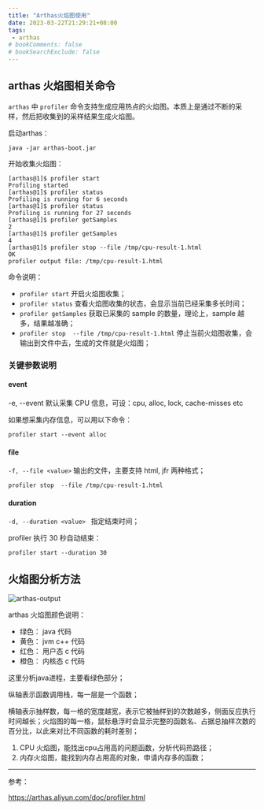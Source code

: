 ```yaml
---
title: "Arthas火焰图使用"
date: 2023-03-22T21:29:21+08:00
tags: 
 - arthas
# bookComments: false
# bookSearchExclude: false
---
```


## arthas 火焰图相关命令

```arthas``` 中 ```profiler``` 命令支持生成应用热点的火焰图。本质上是通过不断的采样，然后把收集到的采样结果生成火焰图。

启动arthas：

``` shell
java -jar arthas-boot.jar
```

开始收集火焰图：

``` shell
[arthas@1]$ profiler start
Profiling started
[arthas@1]$ profiler status
Profiling is running for 6 seconds
[arthas@1]$ profiler status
Profiling is running for 27 seconds
[arthas@1]$ profiler getSamples 
2
[arthas@1]$ profiler getSamples 
4
[arthas@1]$ profiler stop --file /tmp/cpu-result-1.html
OK
profiler output file: /tmp/cpu-result-1.html
```

命令说明：

* ```profiler start``` 开启火焰图收集；
* ```profiler status``` 查看火焰图收集的状态，会显示当前已经采集多长时间；
* ```profiler getSamples``` 获取已采集的 sample 的数量，理论上，sample 越多，结果越准确；
* ```profiler stop  --file /tmp/cpu-result-1.html``` 停止当前火焰图收集，会输出到文件中去，生成的文件就是火焰图；

### 关键参数说明

#### event

-e, --event <value> 默认采集 CPU 信息，可设：cpu, alloc, lock, cache-misses etc

如果想采集内存信息，可以用以下命令：

```
profiler start --event alloc
```

#### file

```-f, --file <value>``` 输出的文件，主要支持 html, jfr 两种格式；

```
profiler stop  --file /tmp/cpu-result-1.html
```

#### duration

```-d, --duration <value> ``` 指定结束时间；

profiler 执行 30 秒自动结束：

```
profiler start --duration 30
```

## 火焰图分析方法

![arthas-output](/assets/img/arthas-output.png)

arthas 火焰图颜色说明：
* 绿色： java 代码
* 黄色： jvm c++ 代码
* 红色： 用户态 c 代码
* 橙色： 内核态 c 代码

这里分析java进程，主要看绿色部分；

纵轴表示函数调用栈，每一层是一个函数；

横轴表示抽样数，每一格的宽度越宽，表示它被抽样到的次数越多，侧面反应执行时间越长；火焰图的每一格，鼠标悬浮时会显示完整的函数名、占据总抽样次数的百分比，以此来对比不同函数的耗时差别；

1. CPU 火焰图，能找出cpu占用高的问题函数，分析代码热路径；
2. 内存火焰图，能找到内存占用高的对象，申请内存多的函数；

------

参考：

https://arthas.aliyun.com/doc/profiler.html